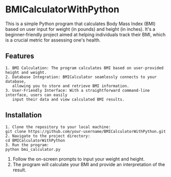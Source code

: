 # BMICalculatorWithPython

This is a simple Python program that calculates Body Mass Index (BMI) based on user input for weight (in pounds) and height (in inches). It's a beginner-friendly project aimed at helping individuals track their BMI, which is a crucial metric for assessing one's health.

## Features
    1. BMI Calculation: The program calculates BMI based on user-provided height and weight.
    2. Database Integration: BMICalculator seamlessly connects to your database,
       allowing you to store and retrieve BMI information.
    3. User-Friendly Interface: With a straightforward command-line interface, users can easily
       input their data and view calculated BMI results.
## Installation
    1. Clone the repository to your local machine:
    git clone https://github.com/your-username/BMICalculatorWithPython.git
    2. Navigate to the project directory:
    cd BMICalculatorWithPython
    3. Run the program:
    python bmi_calculator.py


1. Follow the on-screen prompts to input your weight and height.
2. The program will calculate your BMI and provide an interpretation of the result.
